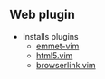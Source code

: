 ## Web plugin

* Installs plugins
    - [emmet-vim](https://github.com/mattn/emmet-vim)
    - [html5.vim](https://github.com/othree/html5.vim)
    - [browserlink.vim](https://github.com/jaxbot/browserlink.vim)

